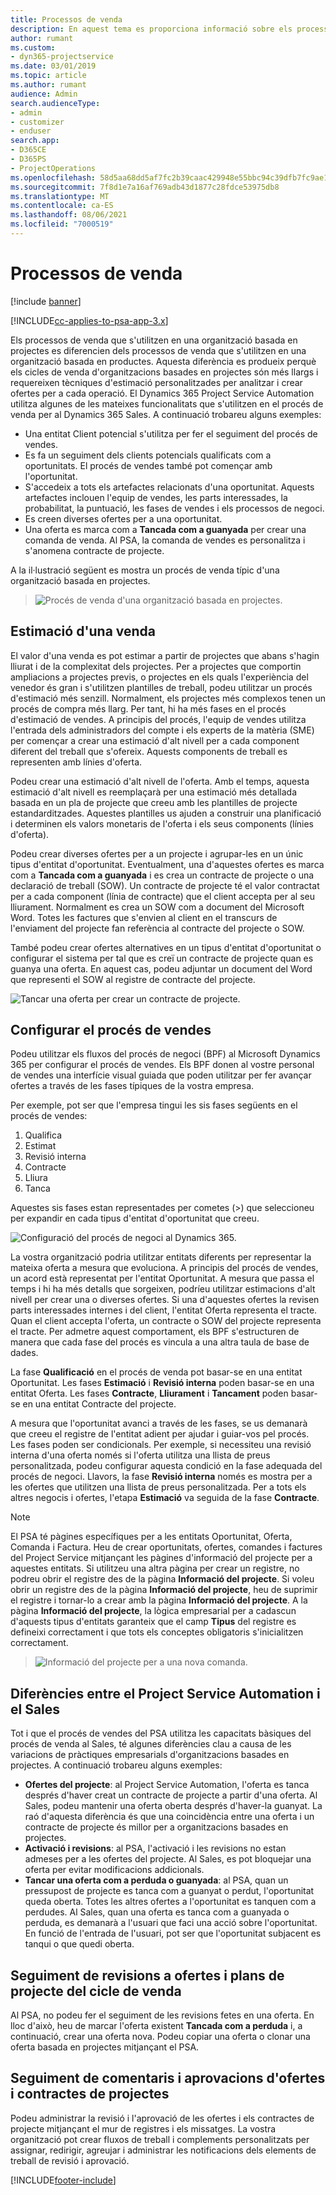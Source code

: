 ```yaml
---
title: Processos de venda
description: En aquest tema es proporciona informació sobre els processos de venda bàsics.
author: rumant
ms.custom:
- dyn365-projectservice
ms.date: 03/01/2019
ms.topic: article
ms.author: rumant
audience: Admin
search.audienceType:
- admin
- customizer
- enduser
search.app:
- D365CE
- D365PS
- ProjectOperations
ms.openlocfilehash: 58d5aa68dd5af7fc2b39caac429948e55bbc94c39dfb7fc9ae15a37cc3c92ce6
ms.sourcegitcommit: 7f8d1e7a16af769adb43d1877c28fdce53975db8
ms.translationtype: MT
ms.contentlocale: ca-ES
ms.lasthandoff: 08/06/2021
ms.locfileid: "7000519"
---
```

# <a name="sales-processes"></a>Processos de venda

[!include [banner](../includes/psa-now-project-operations.md)]

[!INCLUDE[cc-applies-to-psa-app-3.x](../includes/cc-applies-to-psa-app-3x.md)]

Els processos de venda que s'utilitzen en una organització basada en projectes es diferencien dels processos de venda que s'utilitzen en una organització basada en productes. Aquesta diferència es produeix perquè els cicles de venda d'organitzacions basades en projectes són més llargs i requereixen tècniques d'estimació personalitzades per analitzar i crear ofertes per a cada operació. El Dynamics 365 Project Service Automation utilitza algunes de les mateixes funcionalitats que s'utilitzen en el procés de venda per al Dynamics 365 Sales. A continuació trobareu alguns exemples:

- Una entitat Client potencial s'utilitza per fer el seguiment del procés de vendes.
- Es fa un seguiment dels clients potencials qualificats com a oportunitats. El procés de vendes també pot començar amb l'oportunitat.
- S'accedeix a tots els artefactes relacionats d'una oportunitat. Aquests artefactes inclouen l'equip de vendes, les parts interessades, la probabilitat, la puntuació, les fases de vendes i els processos de negoci.
- Es creen diverses ofertes per a una oportunitat.
- Una oferta es marca com a **Tancada com a guanyada** per crear una comanda de venda. Al PSA, la comanda de vendes es personalitza i s'anomena contracte de projecte.

A la il·lustració següent es mostra un procés de venda típic d'una organització basada en projectes.

> ![Procés de venda d'una organització basada en projectes.](media/basic-guide-1.png)

## <a name="estimating-a-sale"></a>Estimació d'una venda
El valor d'una venda es pot estimar a partir de projectes que abans s'hagin lliurat i de la complexitat dels projectes. Per a projectes que comportin ampliacions a projectes previs, o projectes en els quals l'experiència del venedor és gran i s'utilitzen plantilles de treball, podeu utilitzar un procés d'estimació més senzill. Normalment, els projectes més complexos tenen un procés de compra més llarg. Per tant, hi ha més fases en el procés d'estimació de vendes. A principis del procés, l'equip de vendes utilitza l'entrada dels administradors del compte i els experts de la matèria (SME) per començar a crear una estimació d'alt nivell per a cada component diferent del treball que s'ofereix. Aquests components de treball es representen amb línies d'oferta. 

Podeu crear una estimació d'alt nivell de l'oferta. Amb el temps, aquesta estimació d'alt nivell es reemplaçarà per una estimació més detallada basada en un pla de projecte que creeu amb les plantilles de projecte estandarditzades. Aquestes plantilles us ajuden a construir una planificació i determinen els valors monetaris de l'oferta i els seus components (línies d'oferta). 

Podeu crear diverses ofertes per a un projecte i agrupar-les en un únic tipus d'entitat d'oportunitat. Eventualment, una d'aquestes ofertes es marca com a **Tancada com a guanyada** i es crea un contracte de projecte o una declaració de treball (SOW). Un contracte de projecte té el valor contractat per a cada component (línia de contracte) que el client accepta per al seu lliurament. Normalment es crea un SOW com a document del Microsoft Word. Totes les factures que s'envien al client en el transcurs de l'enviament del projecte fan referència al contracte del projecte o SOW.

També podeu crear ofertes alternatives en un tipus d'entitat d'oportunitat o configurar el sistema per tal que es creï un contracte de projecte quan es guanya una oferta. En aquest cas, podeu adjuntar un document del Word que representi el SOW al registre de contracte del projecte.

![Tancar una oferta per crear un contracte de projecte.](media/basic-guide-2.png)

## <a name="configuring-the-sales-process"></a>Configurar el procés de vendes
Podeu utilitzar els fluxos del procés de negoci (BPF) al Microsoft Dynamics 365 per configurar el procés de vendes. Els BPF donen al vostre personal de vendes una interfície visual guiada que poden utilitzar per fer avançar ofertes a través de les fases típiques de la vostra empresa.

Per exemple, pot ser que l'empresa tingui les sis fases següents en el procés de vendes:

1. Qualifica
2. Estimat
3. Revisió interna
4. Contracte
5. Lliura
6. Tanca

Aquestes sis fases estan representades per cometes (\>) que seleccioneu per expandir en cada tipus d'entitat d'oportunitat que creeu.

![Configuració del procés de negoci al Dynamics 365.](media/basic-guide-3.png)
 
La vostra organització podria utilitzar entitats diferents per representar la mateixa oferta a mesura que evoluciona. A principis del procés de vendes, un acord està representat per l'entitat Oportunitat. A mesura que passa el temps i hi ha més detalls que sorgeixen, podríeu utilitzar estimacions d'alt nivell per crear una o diverses ofertes. Si una d'aquestes ofertes la revisen parts interessades internes i del client, l'entitat Oferta representa el tracte. Quan el client accepta l'oferta, un contracte o SOW del projecte representa el tracte. Per admetre aquest comportament, els BPF s'estructuren de manera que cada fase del procés es vincula a una altra taula de base de dades.

La fase **Qualificació** en el procés de venda pot basar-se en una entitat Oportunitat. Les fases **Estimació** i **Revisió interna** poden basar-se en una entitat Oferta. Les fases **Contracte**, **Lliurament** i **Tancament** poden basar-se en una entitat Contracte del projecte.

A mesura que l'oportunitat avanci a través de les fases, se us demanarà que creeu el registre de l'entitat adient per ajudar i guiar-vos pel procés. Les fases poden ser condicionals. Per exemple, si necessiteu una revisió interna d'una oferta només si l'oferta utilitza una llista de preus personalitzada, podeu configurar aquesta condició en la fase adequada del procés de negoci. Llavors, la fase **Revisió interna** només es mostra per a les ofertes que utilitzen una llista de preus personalitzada. Per a tots els altres negocis i ofertes, l'etapa **Estimació** va seguida de la fase **Contracte**.

> [!NOTE]
> El PSA té pàgines específiques per a les entitats Oportunitat, Oferta, Comanda i Factura. Heu de crear oportunitats, ofertes, comandes i factures del Project Service mitjançant les pàgines d'informació del projecte per a aquestes entitats. Si utilitzeu una altra pàgina per crear un registre, no podreu obrir el registre des de la pàgina **Informació del projecte**. Si voleu obrir un registre des de la pàgina **Informació del projecte**, heu de suprimir el registre i tornar-lo a crear amb la pàgina **Informació del projecte**. A la pàgina **Informació del projecte**, la lògica empresarial per a cadascun d'aquests tipus d'entitats garanteix que el camp **Tipus** del registre es defineixi correctament i que tots els conceptes obligatoris s'inicialitzen correctament.

> ![Informació del projecte per a una nova comanda.](media/basic-guide-4.png)
 
## <a name="differences-between-project-service-automation-and-sales"></a>Diferències entre el Project Service Automation i el Sales
Tot i que el procés de vendes del PSA utilitza les capacitats bàsiques del procés de venda al Sales, té algunes diferències clau a causa de les variacions de pràctiques empresarials d'organitzacions basades en projectes. A continuació trobareu alguns exemples:

- **Ofertes del projecte**: al Project Service Automation, l'oferta es tanca després d'haver creat un contracte de projecte a partir d'una oferta. Al Sales, podeu mantenir una oferta oberta després d'haver-la guanyat. La raó d'aquesta diferència és que una coincidència entre una oferta i un contracte de projecte és millor per a organitzacions basades en projectes. 
- **Activació i revisions**: al PSA, l'activació i les revisions no estan admeses per a les ofertes del projecte. Al Sales, es pot bloquejar una oferta per evitar modificacions addicionals.
- **Tancar una oferta com a perduda o guanyada**: al PSA, quan un pressupost de projecte es tanca com a guanyat o perdut, l'oportunitat queda oberta. Totes les altres ofertes a l'oportunitat es tanquen com a perdudes. Al Sales, quan una oferta es tanca com a guanyada o perduda, es demanarà a l'usuari que faci una acció sobre l'oportunitat. En funció de l'entrada de l'usuari, pot ser que l'oportunitat subjacent es tanqui o que quedi oberta.

## <a name="tracking-revisions-to-quotes-and-project-plans-in-the-sales-cycle"></a>Seguiment de revisions a ofertes i plans de projecte del cicle de venda
Al PSA, no podeu fer el seguiment de les revisions fetes en una oferta. En lloc d'això, heu de marcar l'oferta existent **Tancada com a perduda** i, a continuació, crear una oferta nova. Podeu copiar una oferta o clonar una oferta basada en projectes mitjançant el PSA.

## <a name="tracking-comments-and-approvals-of-quotes-and-project-contracts"></a>Seguiment de comentaris i aprovacions d'ofertes i contractes de projectes
Podeu administrar la revisió i l'aprovació de les ofertes i els contractes de projecte mitjançant el mur de registres i els missatges. La vostra organització pot crear fluxos de treball i complements personalitzats per assignar, redirigir, agreujar i administrar les notificacions dels elements de treball de revisió i aprovació.


[!INCLUDE[footer-include](../includes/footer-banner.md)]